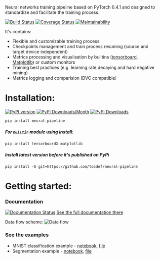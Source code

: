 Neural networks training pipeline based on PyTorch 0.4.1 and designed to standardize and facilitate the training process.

[![Build Status](https://travis-ci.org/toodef/neural-pipeline.svg?branch=master)](https://travis-ci.org/toodef/neural-pipeline)
[![Coverage Status](https://coveralls.io/repos/github/toodef/neural-pipeline/badge.svg?branch=master)](https://coveralls.io/github/toodef/neural-pipeline?branch=master)
[![Maintainability](https://api.codeclimate.com/v1/badges/1feaafcc614adf27c30f/maintainability)](https://codeclimate.com/github/toodef/neural-pipeline/maintainability)

It's contains:
* Flexible and customizable training process
* Checkpoints management and train process resuming (source and target device independent)
* Metrics processing and visualisation by builtins ([tensorboard](https://www.tensorflow.org/guide/summaries_and_tensorboard), [Matplotlib](https://matplotlib.org)) or custom monitors
* Training best practices (e.g. learning rate decaying and hard negative mining)
* Metrics logging and comparision (DVC compatible)

# Installation:
[![PyPI version](https://badge.fury.io/py/neural-pipeline.svg)](https://badge.fury.io/py/neural-pipeline)
[![PyPI Downloads/Month](https://pepy.tech/badge/neural-pipeline/month)](https://pepy.tech/project/neural-pipeline)
[![PyPI Downloads](https://pepy.tech/badge/neural-pipeline)](https://pepy.tech/project/neural-pipeline)

`pip install neural-pipeline`

##### For `builtin` module using install:
`pip install tensorboardX matplotlib`

##### Install latest version before it's published on PyPi
`pip install -U git+https://github.com/toodef/neural-pipeline`

# Getting started:
### Documentation
[![Documentation Status](https://readthedocs.org/projects/neural-pipeline/badge/?version=master)](https://neural-pipeline.readthedocs.io/en/master/?badge=master)
[See the full documentation there](https://neural-pipeline.readthedocs.io/en/master/)

Data flow scheme:
![Data flow](https://github.com/toodef/neural-pipeline/blob/master/docs/img/data_flow.svg)

### See the examples
* MNIST classification example - [notebook](https://github.com/toodef/neural-pipeline/blob/master/examples/notebooks/img_classification.ipynb), [file](https://github.com/toodef/neural-pipeline/blob/master/examples/src/img_classification.py)
* Segmentation example - [notebook](https://github.com/toodef/neural-pipeline/blob/master/examples/notebooks/img_segmentation.ipynb), [file](https://github.com/toodef/neural-pipeline/blob/master/examples/files/img_segmentation.py)



